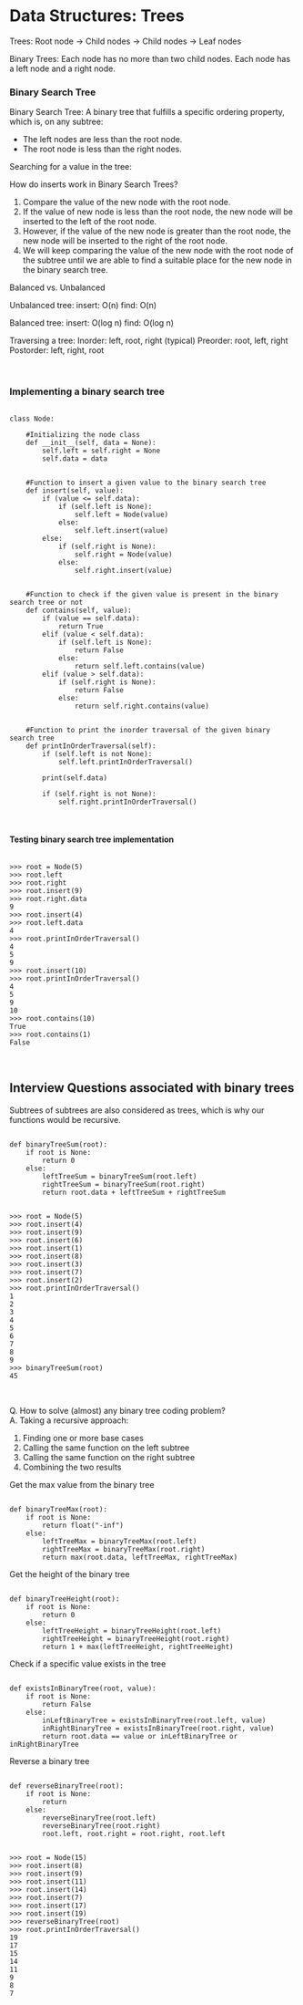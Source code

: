 <h1> Data Structures: Trees </h1>

Trees:
Root node -> Child nodes -> Child nodes -> Leaf nodes

Binary Trees: Each node has no more than two child nodes.
Each node has a left node and a right node.

<h3> Binary Search Tree </h3>
Binary Search Tree: A binary tree that fulfills a specific ordering property, which is, on any subtree:
<ul>
  <li> The left nodes are less than the root node. </li>
  <li> The root node is less than the right nodes. </li>
</ul>

Searching for a value in the tree:


How do inserts work in Binary Search Trees?

<ol>
  <li> Compare the value of the new node with the root node. </li>
  <li> If the value of new node is less than the root node, the new node will be inserted to the left of the root node. </li>
  <li> However, if the value of the new node is greater than the root node, the new node will be inserted to the right of the root node. </li>
  <li> We will keep comparing the value of the new node with the root node of the subtree until we are able to find a suitable place for the new node in the binary search tree. </li>
</ol>
  
Balanced vs. Unbalanced 

Unbalanced tree:
insert: O(n)
find: O(n)

Balanced tree:
insert: O(log n)
find: O(log n)

Traversing a tree:
Inorder: left, root, right (typical)
Preorder: root, left, right
Postorder: left, right, root

<br>
<h3> Implementing a binary search tree </h3>

<pre><code class="python">              
class Node:

    #Initializing the node class
    def __init__(self, data = None):
        self.left = self.right = None
        self.data = data


    #Function to insert a given value to the binary search tree
    def insert(self, value):
        if (value <= self.data):
            if (self.left is None):
                self.left = Node(value)
            else:
                self.left.insert(value)
        else:
            if (self.right is None):
                self.right = Node(value)
            else:
                self.right.insert(value)


    #Function to check if the given value is present in the binary search tree or not
    def contains(self, value):
        if (value == self.data):
            return True
        elif (value < self.data):
            if (self.left is None):
                return False
            else:
                return self.left.contains(value)
        elif (value > self.data):
            if (self.right is None):
                return False
            else:
                return self.right.contains(value)


    #Function to print the inorder traversal of the given binary search tree 
    def printInOrderTraversal(self):
        if (self.left is not None):
            self.left.printInOrderTraversal()
          
        print(self.data)
  
        if (self.right is not None):
            self.right.printInOrderTraversal()
</code></pre>

<br>

<h4> Testing binary search tree implementation </h4>
<pre><code class="python">
>>> root = Node(5)
>>> root.left
>>> root.right
>>> root.insert(9)
>>> root.right.data
9
>>> root.insert(4)
>>> root.left.data
4
>>> root.printInOrderTraversal()
4
5
9
>>> root.insert(10)
>>> root.printInOrderTraversal()
4
5
9
10
>>> root.contains(10)
True
>>> root.contains(1)
False
</code></pre>


<br>

<h2> Interview Questions associated with binary trees </h2>
<p> Subtrees of subtrees are also considered as trees, which is why our functions would be recursive. </p>


<pre><code class="python">
def binaryTreeSum(root):
    if root is None:
        return 0
    else:
        leftTreeSum = binaryTreeSum(root.left)
        rightTreeSum = binaryTreeSum(root.right)
        return root.data + leftTreeSum + rightTreeSum
</code></pre>


<pre><code class="python">
>>> root = Node(5)
>>> root.insert(4)
>>> root.insert(9)
>>> root.insert(6)
>>> root.insert(1)
>>> root.insert(8)
>>> root.insert(3)
>>> root.insert(7)
>>> root.insert(2)
>>> root.printInOrderTraversal()
1
2
3
4
5
6
7
8
9
>>> binaryTreeSum(root)
45
</code></pre>

<br>

<p> 
Q. How to solve (almost) any binary tree coding problem?
<br>
A. Taking a recursive approach:
<ol>
  <li> Finding one or more base cases </li>
  <li> Calling the same function on the left subtree </li>
  <li> Calling the same function on the right subtree </li>
  <li> Combining the two results </li>
</ol>
</p>

Get the max value from the binary tree
<pre><code class="python">
def binaryTreeMax(root):
    if root is None:
        return float("-inf")
    else:
        leftTreeMax = binaryTreeMax(root.left)
        rightTreeMax = binaryTreeMax(root.right)
        return max(root.data, leftTreeMax, rightTreeMax)
</code></pre>

Get the height of the binary tree
<pre><code class="python">
def binaryTreeHeight(root):
    if root is None:
        return 0
    else:
        leftTreeHeight = binaryTreeHeight(root.left)
        rightTreeHeight = binaryTreeHeight(root.right)
        return 1 + max(leftTreeHeight, rightTreeHeight)
</code></pre>

Check if a specific value exists in the tree
<pre><code class="python">
def existsInBinaryTree(root, value):
    if root is None:
        return False
    else:
        inLeftBinaryTree = existsInBinaryTree(root.left, value)
        inRightBinaryTree = existsInBinaryTree(root.right, value)
        return root.data == value or inLeftBinaryTree or inRightBinaryTree
</code></pre>

Reverse a binary tree
<pre><code class="python">
def reverseBinaryTree(root):
    if root is None:
        return
    else:
        reverseBinaryTree(root.left)
        reverseBinaryTree(root.right)
        root.left, root.right = root.right, root.left
</code></pre>


<pre><code class="python">
>>> root = Node(15)
>>> root.insert(8)
>>> root.insert(9)
>>> root.insert(11)
>>> root.insert(14)
>>> root.insert(7)
>>> root.insert(17)
>>> root.insert(19)
>>> reverseBinaryTree(root)
>>> root.printInOrderTraversal()
19
17
15
14
11
9
8
7
</code></pre>
